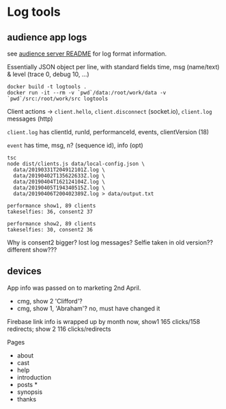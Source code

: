 # Log tools

## audience app logs

see [audience server README](../audience-server/README.md) for log format information.

Essentially JSON object per line, with standard fields time, msg (name/text) & level (trace 0, debug 10, ...)

```
docker build -t logtools .
docker run -it --rm -v `pwd`/data:/root/work/data -v `pwd`/src:/root/work/src logtools
```

Client actions -> `client.hello`, `client.disconnect` (socket.io), `client.log` messages (http)

`client.log` has clientId, runId, performanceId, events, clientVersion (18)

`event` has time, msg, n? (sequence id), info (opt)

```
tsc
node dist/clients.js data/local-config.json \
  data/20190331T204912101Z.log \
  data/20190402T135622633Z.log \
  data/20190404T162124104Z.log \
  data/20190405T194340515Z.log \
  data/20190406T200402389Z.log > data/output.txt
```

```
performance show1, 89 clients
takeselfies: 36, consent2 37

performance show2, 89 clients
takeselfies: 30, consent2 36
```
Why is consent2 bigger? lost log messages? Selfie taken in old version?? different show???

## devices

App info was passed on to marketing 2nd April.

- cmg, show 2 'Clifford'?
- cmg, show 1, 'Abraham'? no, must have changed it

Firebase link info is wrapped up by month now, show1 165 clicks/158 redirects; show 2 116 clicks/redirects 

Pages
- about
- cast
- help
- introduction
- posts *
- synopsis
- thanks